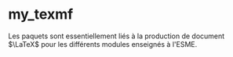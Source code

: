 # my_texmf

Les paquets sont essentiellement liés à la production de document $\LaTeX$ pour les différents modules enseignés à l'ESME.
